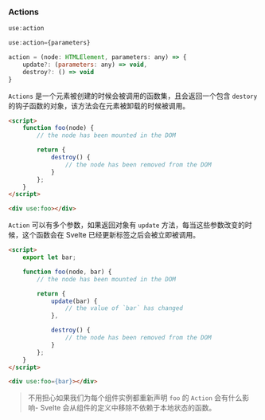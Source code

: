### Actions
```js
use:action
```
```js
use:action={parameters}
```
```js
action = (node: HTMLElement, parameters: any) => {
	update?: (parameters: any) => void,
	destroy?: () => void
}
```
`Actions` 是一个元素被创建的时候会被调用的函数集，且会返回一个包含 `destory` 的钩子函数的对象，该方法会在元素被卸载的时候被调用。

```html
<script>
	function foo(node) {
		// the node has been mounted in the DOM

		return {
			destroy() {
				// the node has been removed from the DOM
			}
		};
	}
</script>

<div use:foo></div>
```

`Action` 可以有多个参数，如果返回对象有 `update` 方法，每当这些参数改变的时候，这个函数会在 Svelte 已经更新标签之后会被立即被调用。
```html
<script>
	export let bar;

	function foo(node, bar) {
		// the node has been mounted in the DOM

		return {
			update(bar) {
				// the value of `bar` has changed
			},

			destroy() {
				// the node has been removed from the DOM
			}
		};
	}
</script>

<div use:foo={bar}></div>
```
> 不用担心如果我们为每个组件实例都重新声明 `foo` 的 `Action` 会有什么影响- Svelte 会从组件的定义中移除不依赖于本地状态的函数。